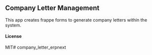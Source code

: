 ## Company Letter Management

This app creates frappe forms to generate company letters within the system.

#### License

MIT# company_letter_erpnext
